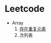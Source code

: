# Leetcode

- Array
  1. [存在重复元素](https://github.com/littlefive/Leetcode/blob/master/Array/containsDuplicate.md)  
  2. 次列表



